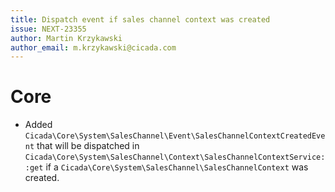 ```yaml
---
title: Dispatch event if sales channel context was created
issue: NEXT-23355
author: Martin Krzykawski
author_email: m.krzykawski@cicada.com
---
```

# Core
* Added `Cicada\Core\System\SalesChannel\Event\SalesChannelContextCreatedEvent` that will be dispatched in `Cicada\Core\System\SalesChannel\Context\SalesChannelContextService::get` if a `Cicada\Core\System\SalesChannel\SalesChannelContext` was created.
